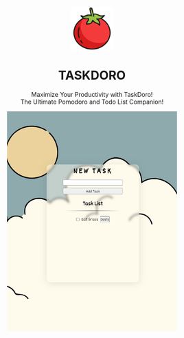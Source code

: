 <div align="center">
    <img alt="pomoDuro" src="./src/assets/res/icons/tomato.png" height='100'/>
    <h1>TASKDORO</h1>
    <p>Maximize Your Productivity with TaskDoro!<br>The Ultimate Pomodoro and Todo List Companion!</p>
        <a target="blank" rel="noopener noreferrer" href="https://github.com/JeikuDevvv/react-todolist"><img src="./src/assets/res/preview/screenshoot1.png" height='512' alt="pomoDuro">
    </a>
